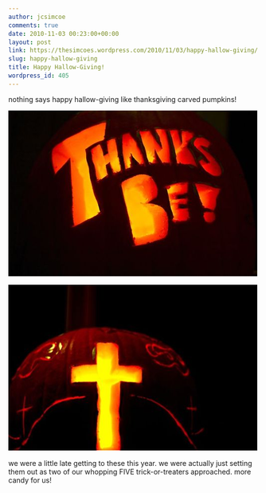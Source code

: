 ```yaml
---
author: jcsimcoe
comments: true
date: 2010-11-03 00:23:00+00:00
layout: post
link: https://thesimcoes.wordpress.com/2010/11/03/happy-hallow-giving/
slug: happy-hallow-giving
title: Happy Hallow-Giving!
wordpress_id: 405
---
```


nothing says happy hallow-giving like thanksgiving carved pumpkins!




![](/public/assets/tumblr_lba94pmrGL1qb8l8q.jpg)




![](/public/assets/tumblr_lba953enyH1qb8l8q.jpg)




we were a little late getting to these this year. we were actually just setting them out as two of our whopping FIVE trick-or-treaters approached. more candy for us!
